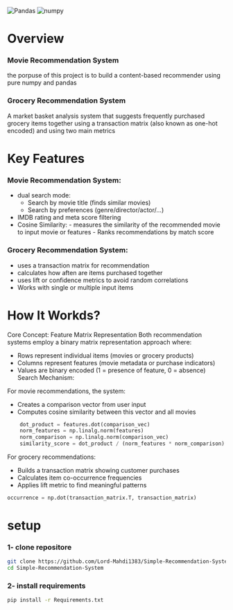 ![Pandas](https://img.shields.io/badge/Pandas-2.3.1-orange)
![numpy](https://img.shields.io/badge/numpy-1.26.4-yellow)
# Overview
### Movie Recommendation System
the porpuse of this project is to build a content-based recommender using pure numpy and pandas
### Grocery Recommendation System
A market basket analysis system that suggests frequently purchased grocery items together using a transaction matrix (also known as one-hot encoded) and using two main metrics


# Key Features
### Movie Recommendation System:
  - dual search mode:
    - Search by movie title (finds similar movies)
    - Search by preferences (genre/director/actor/...)
  -  IMDB rating and meta score filtering
  -  Cosine Similarity:
    -  measures the similarity of the recommended movie to input movie or features
    -  Ranks recommendations by match score

### Grocery Recommendation System:
  - uses a transaction matrix for recommendation
  - calculates how aften are items purchased together
  - uses lift or confidence metrics to avoid random correlations
  - Works with single or multiple input items


# How It Workds?
Core Concept: Feature Matrix Representation
Both recommendation systems employ a binary matrix representation approach where:
  - Rows represent individual items (movies or grocery products)
  - Columns represent features (movie metadata or purchase indicators)
  - Values are binary encoded (1 = presence of feature, 0 = absence)
Search Mechanism:

For movie recommendations, the system:

  - Creates a comparison vector from user input
  - Computes cosine similarity between this vector and all movies
```python
    dot_product = features.dot(comparison_vec)
    norm_features = np.linalg.norm(features)
    norm_comparison = np.linalg.norm(comparison_vec)
    similarity_score = dot_product / (norm_features * norm_comparison)
```
For grocery recommendations:

  - Builds a transaction matrix showing customer purchases
  - Calculates item co-occurrence frequencies
  - Applies lift metric to find meaningful patterns
```python
occurrence = np.dot(transaction_matrix.T, transaction_matrix)
```


# setup
### 1- clone repositore
```bash
git clone https://github.com/Lord-Mahdi1383/Simple-Recommendation-System.git
cd Simple-Recommendation-System
```

### 2- install requirements
```bash
pip install -r Requirements.txt
```
